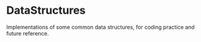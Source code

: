 # DataStructures
Implementations of some common data structures, for coding practice and future reference.

